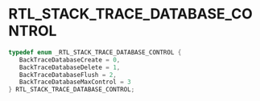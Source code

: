 # RTL_STACK_TRACE_DATABASE_CONTROL

```C
typedef enum _RTL_STACK_TRACE_DATABASE_CONTROL {
   BackTraceDatabaseCreate = 0,
   BackTraceDatabaseDelete = 1,
   BackTraceDatabaseFlush = 2,
   BackTraceDatabaseMaxControl = 3
} RTL_STACK_TRACE_DATABASE_CONTROL;
```
